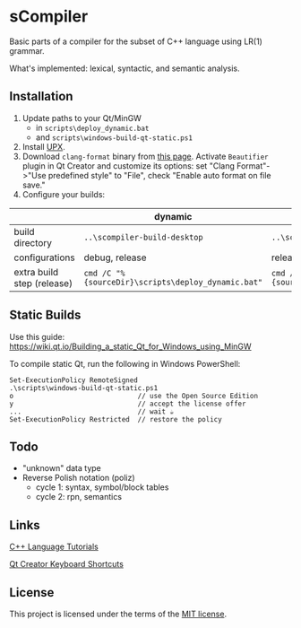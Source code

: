# sCompiler

Basic parts of a compiler for the subset of C++ language using LR(1) grammar.

What's implemented: lexical, syntactic, and semantic analysis.

## Installation

1. Update paths to your Qt/MinGW
    - in `scripts\deploy_dynamic.bat`
    - and `scripts\windows-build-qt-static.ps1`
1. Install [UPX](https://github.com/upx/upx).
1. Download `clang-format` binary from [this page](https://llvm.org/builds/). Activate `Beautifier` plugin in Qt Creator and customize its options: set "Clang Format"->"Use predefined style" to "File", check "Enable auto format on file save."
1. Configure your builds:

|  | dynamic | static |
|---|---|---|
| build directory | `..\scompiler-build-desktop` | `..\scompiler-build-desktop-static` |
| configurations | debug, release | release |
| extra build step (release) | `cmd /C "%{sourceDir}\scripts\deploy_dynamic.bat"` | `cmd /C "%{sourceDir}\scripts\deploy_static.bat"` |

## Static Builds

Use this guide: https://wiki.qt.io/Building_a_static_Qt_for_Windows_using_MinGW

To compile static Qt, run the following in Windows PowerShell:

```
Set-ExecutionPolicy RemoteSigned
.\scripts\windows-build-qt-static.ps1
o                               // use the Open Source Edition
y                               // accept the license offer
...                             // wait ☕
Set-ExecutionPolicy Restricted  // restore the policy
```

## Todo

- "unknown" data type
- Reverse Polish notation (poliz)
    - cycle 1: syntax, symbol/block tables
    - cycle 2: rpn, semantics

## Links

[C++ Language Tutorials](http://www.cplusplus.com/doc/tutorial/)

[Qt Creator Keyboard Shortcuts](https://wiki.qt.io/Qt_Creator_Keyboard_Shortcuts)

## License

This project is licensed under the terms of the [MIT license](LICENSE.md).
